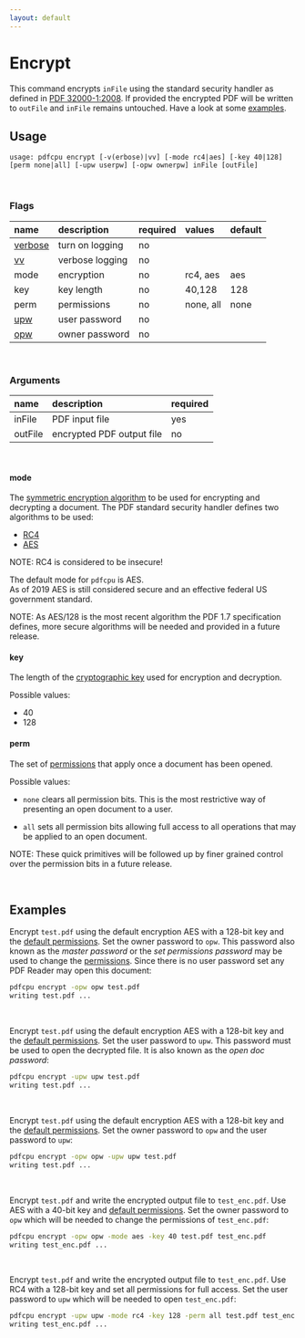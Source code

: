 ```yaml
---
layout: default
---
```


# Encrypt

This command encrypts `inFile` using the standard security handler as defined in [PDF 32000-1:2008](https://www.adobe.com/content/dam/acom/en/devnet/pdf/pdfs/PDF32000_2008.pdf). If provided the encrypted PDF will be written to `outFile` and `inFile` remains untouched. Have a look at some [examples](#examples).

## Usage

```
usage: pdfcpu encrypt [-v(erbose)|vv] [-mode rc4|aes] [-key 40|128] [perm none|all] [-upw userpw] [-opw ownerpw] inFile [outFile]
```

<br>

### Flags

| name                             | description     | required | values         |default
|:---------------------------------|:----------------|:---------|:---------------|:------
| [verbose](../getting_started.md) | turn on logging | no       |
| [vv](../getting_started.md)      | verbose logging | no       |
| mode                             | encryption      | no       | rc4, aes       | aes
| key                              | key length      | no       | 40,128         | 128
| perm                             | permissions     | no       | none, all      | none
| [upw](../getting_started.md)     | user password   | no
| [opw](../getting_started.md)     | owner password  | no

<br>

### Arguments

| name         | description               | required
|:-------------|:--------------------------|:--------
| inFile       | PDF input file            | yes
| outFile      | encrypted PDF output file | no

<br>

#### mode

The [symmetric encryption algorithm](https://en.wikipedia.org/wiki/Symmetric-key_algorithm) to be used for encrypting and decrypting a document. The PDF standard security handler defines two algorithms to be used: 

* [RC4](https://en.wikipedia.org/wiki/RC4)
* [AES](https://en.wikipedia.org/wiki/Advanced_Encryption_Standard)

NOTE: RC4 is considered to be insecure!

The default mode for `pdfcpu` is AES.<br>
As of 2019 AES is still considered secure and an effective federal US government standard.

NOTE: As AES/128 is the most recent algorithm the PDF 1.7 specification defines, more secure algorithms will be needed and provided in a future release.

#### key

The length of the [cryptographic key](https://en.wikipedia.org/wiki/Key_(cryptography)) used for encryption and decryption.

Possible values:

* 40
* 128

#### perm

The set of [permissions](perm_list.md) that apply once a document has been opened.

Possible values:
* `none` clears all permission bits. This is the most restrictive way of presenting an open document to a user.

* `all` sets all permission bits allowing full access to all operations that may be applied to an open document.

NOTE: These quick primitives will be followed up by finer grained control over the permission bits in a future release.

<br>

## Examples

Encrypt `test.pdf` using the default encryption AES with a 128-bit key and the [default permissions]().
Set the owner password to `opw`. This password also known as the *master password* or the *set permissions password* may be used to change the [permissions](). Since there is no user password set any PDF Reader may open this document:

```sh
pdfcpu encrypt -opw opw test.pdf
writing test.pdf ...
```

<br>

Encrypt `test.pdf` using the default encryption AES with a 128-bit key and the [default permissions]().
Set the user password to `upw`. This password must be used to open the decrypted file. It is also known as the *open doc password*:

```sh
pdfcpu encrypt -upw upw test.pdf
writing test.pdf ...
```

<br>

Encrypt `test.pdf` using the default encryption AES with a 128-bit key and the [default permissions]().
Set the owner password to `opw` and the user password to `upw`:

```sh
pdfcpu encrypt -opw opw -upw upw test.pdf
writing test.pdf ...
```

<br>

Encrypt `test.pdf` and write the encrypted output file to `test_enc.pdf`. Use AES with a 40-bit key and [default permissions]().
Set the owner password to `opw` which will be needed to change the permissions of `test_enc.pdf`:

```sh
pdfcpu encrypt -opw opw -mode aes -key 40 test.pdf test_enc.pdf
writing test_enc.pdf ...
```

<br>

Encrypt `test.pdf` and write the encrypted output file to `test_enc.pdf`. Use RC4 with a 128-bit key and set all permissions for full access.
Set the user password to `upw` which will be needed to open `test_enc.pdf`:

```sh
pdfcpu encrypt -upw upw -mode rc4 -key 128 -perm all test.pdf test_enc.pdf
writing test_enc.pdf ...
```
